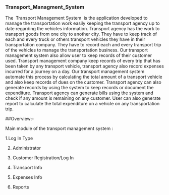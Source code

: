### Transport_Managment_System

The  Transport Management System  is the application developed to manage the transportation
work easily keeping the transport agency up to date regarding the vehicles information. Transport
agency has the work to transport goods from one city to another city. They have to keep track of
each and every truck or others transport vehicles they have in their transportation company. They
have to record each and every transport trip of the vehicles to manage the transportation business.
Our transport management system also allow user to keep records of their customer used.
Transport management company keep records of every trip that has been taken by any transport
vehicle, transport agency also record expenses incurred for a journey on a day. Our transport
management system automate this process by calculating the total amount of a transport vehicle
and also keep records of dues on the customer. Transport agency can also generate records by
using the system to keep records or document the expenditure.
Transport agency can generate bills using the system and check if any amount is remaining on any
customer. User can also generate report to calculate the total expenditure on a vehicle on any
transportation trip.



##Overview:-

Main module of the transport management system :


1.Log In Type


2. Administrator 


3. Customer Registration/Log In


4. Transport Info 


5. Expenses Info


6. Reports


